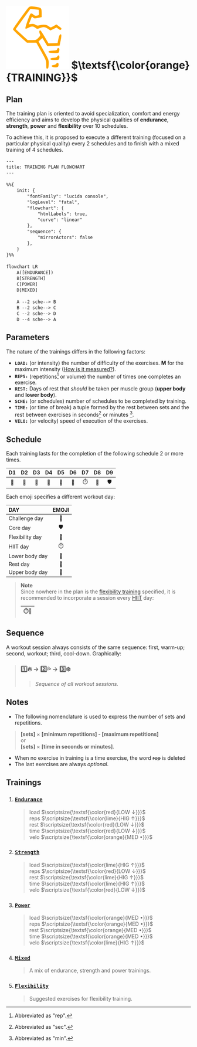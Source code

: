 # ![Man's abdominals](../src/six_pack.svg "six-pack") $\textsf{\color{orange}{TRAINING}}$

## Plan

The training plan is oriented to avoid specialization, comfort and energy efficiency and aims to develop the physical qualities of **endurance**, **strength**, **power** and **flexibility** over 10 schedules.

To achieve this, it is proposed to execute a different training (focused on a particular physical quality) every 2 schedules and to finish with a mixed training of 4 schedules.

```mermaid
---
title: TRAINING PLAN FLOWCHART
---

%%{
    init: {
        "fontFamily": "lucida console",
        "logLevel": "fatal",
        "flowchart": {
            "htmlLabels": true,
            "curve": "linear"
        },
        "sequence": {
            "mirrorActors": false
        },
    }
}%%

flowchart LR
    A([ENDURANCE])
    B[STRENGTH]
    C[POWER]
    D[MIXED]

    A --2 sche--> B
    B --2 sche--> C
    C --2 sche--> D
    D --4 sche--> A

```

## Parameters

The nature of the trainings differs in the following factors:

+ **`LOAD:`** \(or intensity\) the number of difficulty of the exercises. **M** for the maximum intensity \([How is it measured?](none.md)\)\.
+ **`REPS:`** \(repetitions[^rep] or volume\) the number of times one completes an exercise.
+ **`REST:`** Days of rest that _should_ be taken per muscle group \(**upper body** and **lower body**\)\.
+ **`SCHE:`** \(or schedules\) number of schedules to be completed by training\.
+ **`TIME:`** \(or time of break\) a tuple formed by the rest between sets and the rest between exercises in seconds[^sec] or minutes [^min]\.
+ **`VELO:`** \(or velocity\) speed of execution of the exercises.

## Schedule

Each training lasts for the completion of the following schedule 2 or more times.

|D1   |D2      |D3         |D4   |D5      |D6         |D7         |D8                       |D9      |
|:---:|:------:|:---------:|:---:|:------:|:---------:|:---------:|:-----------------------:|:------:|
|:leg:|:muscle:|:palm_tree:|:leg:|:muscle:|:palm_tree:|:stopwatch:|:triangular_flag_on_post:|:shield:|

Each emoji specifies a different workout day:

|DAY             |EMOJI                    |
|:---------------|:-----------------------:|
|Challenge day   |:triangular_flag_on_post:|
|Core day        |:shield:                 |
|Flexibility day |:octopus:                |
|HIIT day        |:stopwatch:              |
|Lower body day  |:leg:                    |
|Rest day        |:palm_tree:              |
|Upper body day  |:muscle:                 |

> **Note**  
> Since nowhere in the plan is the [flexibility training](none.md) specified, it is recommended to incorporate a session every [HIIT][defi] day:
>
> |:stopwatch::octopus:|
> |--------------------|

## Sequence

A workout session always consists of the same sequence: first, warm-up; second, workout; third, cool-down\. Graphically:

> ### :one::fire: &rarr; :two::sweat_drops: &rarr; :three::snowflake: &#8203;
>
>> _Sequence of all workout sessions._

## Notes

+ The following nomenclature is used to express the number of sets and repetitions.

> **\[sets\]** &times; **\[minimum repetitions\] - \[maximum repetitions\]**  
> or  
> **\[sets\]** &times; **\[time in seconds or minutes\]**.

+ When no exercise in training is a time exercise, the word ~~rep~~ is deleted
+ The last exercises are always _optional_.

## Trainings

1. ### [**`Endurance`**](trainings/endurance.md)

    > load $\scriptsize{\textsf{\color{red}{LOW ↓}}}$  
    > reps $\scriptsize{\textsf{\color{lime}{HIG ↑}}}$  
    > rest $\scriptsize{\textsf{\color{red}{LOW ↓}}}$  
    > time $\scriptsize{\textsf{\color{red}{LOW ↓}}}$  
    > velo $\scriptsize{\textsf{\color{orange}{MED •}}}$

2. ### [**`Strength`**](trainings/strength.md)

    > load $\scriptsize{\textsf{\color{lime}{HIG ↑}}}$  
    > reps $\scriptsize{\textsf{\color{red}{LOW ↓}}}$  
    > rest $\scriptsize{\textsf{\color{lime}{HIG ↑}}}$  
    > time $\scriptsize{\textsf{\color{lime}{HIG ↑}}}$  
    > velo $\scriptsize{\textsf{\color{red}{LOW ↓}}}$

3. ### [**`Power`**](trainings/power.md)

    > load $\scriptsize{\textsf{\color{orange}{MED •}}}$  
    > reps $\scriptsize{\textsf{\color{orange}{MED •}}}$  
    > rest $\scriptsize{\textsf{\color{orange}{MED •}}}$  
    > time $\scriptsize{\textsf{\color{orange}{MED •}}}$  
    > velo $\scriptsize{\textsf{\color{lime}{HIG ↑}}}$

4. ### [**`Mixed`**](none.md)

    > A mix of endurance, strength and power trainings\.

5. ### [**`Flexibility`**](trainings/flexibility.md)

   > Suggested exercises for flexibility training\.

[^min]: Abbreviated as "min"\.

[^rep]: Abbreviated as "rep"\.

[^sec]: Abbreviated as "sec"\.

[defi]: definitions.md
